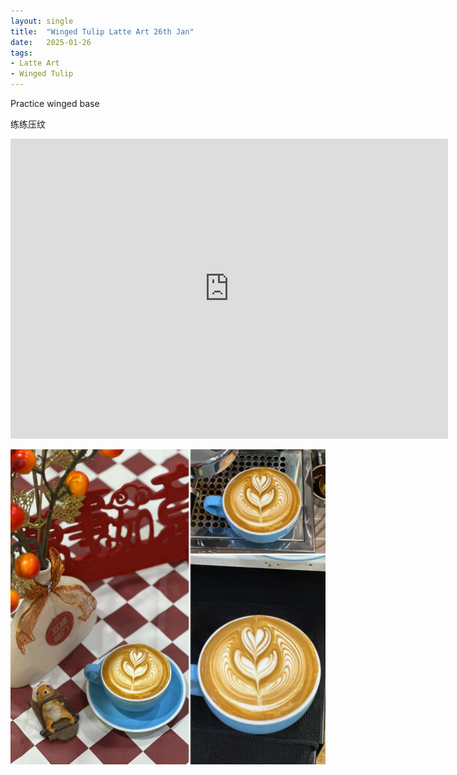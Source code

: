 ```yaml
---
layout: single
title:  "Winged Tulip Latte Art 26th Jan"
date:   2025-01-26
tags:
- Latte Art
- Winged Tulip
---
```



Practice winged base

练练压纹



<div class="embed-container">
  <iframe
      src="https://www.youtube.com/embed/_zxGSWLU0BA"
      width="700"
      height="480"
      frameborder="0"
      allowfullscreen="true">
  </iframe>
</div>


![](/assets/img/2025/01/26/7D29443C-5861-493C-9EE7-3E82E8C7E6B9.JPG)


